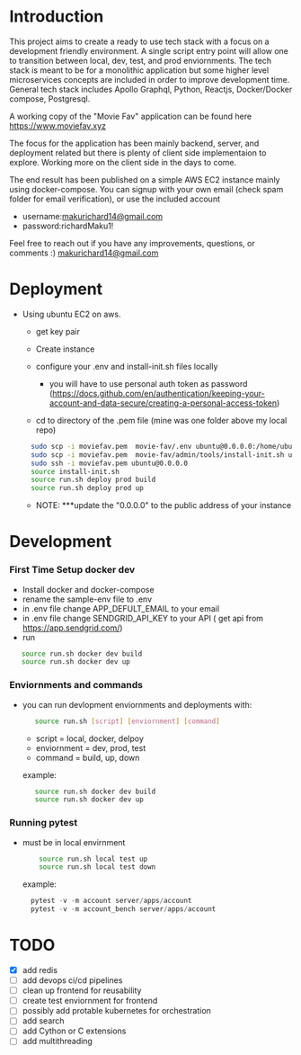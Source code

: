# Introduction

This project aims to create a ready to use tech stack with a focus on a development friendly environment. A single script entry point will allow one to transition between local, dev, test, and prod enviornments. The tech stack is meant to be for a monolithic application but some higher level microservices concepts are included in order to improve development time. General tech stack includes Apollo Graphql, Python, Reactjs, Docker/Docker compose, Postgresql.

A working copy of the "Movie Fav" application can be found here https://www.moviefav.xyz 

The focus for the application has been mainly backend, server, and deployment related but there is plenty of client side implementaion to explore. Working more on the client side in the days to come.

The end result has been published on a simple AWS EC2 instance mainly using docker-compose. You can signup with your own email (check spam folder for email verification), or use the included account 
- username:makurichard14@gmail.com
- password:richardMaku1!

Feel free to reach out if you have any improvements, questions, or comments :) makurichard14@gmail.com

# Deployment
- Using ubuntu EC2 on aws.
  - get key pair
  - Create instance
  - configure your .env and install-init.sh files locally
    - you will have to use personal auth token as password (https://docs.github.com/en/authentication/keeping-your-account-and-data-secure/creating-a-personal-access-token)

  - cd to directory of the .pem file (mine was one folder above my local repo)
  
  ```bash
    sudo scp -i moviefav.pem  movie-fav/.env ubuntu@0.0.0.0:/home/ubuntu/
    sudo scp -i moviefav.pem  movie-fav/admin/tools/install-init.sh ubuntu@0.0.0.0:/home/ubuntu/
    sudo ssh -i moviefav.pem ubuntu@0.0.0.0
    source install-init.sh
    source run.sh deploy prod build
    source run.sh deploy prod up
  ```
  - NOTE: ***update the "0.0.0.0" to the public address of your instance
  
  
# Development
 ### First Time Setup docker dev
 - Install docker and docker-compose
 - rename the sample-env file to .env
 - in .env file change APP_DEFULT_EMAIL to your email
 - in .env file change SENDGRID_API_KEY to your API ( get api from https://app.sendgrid.com/)
 - run 
  ```bash 
     source run.sh docker dev build
     source run.sh docker dev up
  ```

 ### Enviornments and commands

   - you can run devlopment enviornments and deployments with: 
  
     ```bash 
        source run.sh [script] [enviornment] [command]
     ```
       - script = local, docker, delpoy
       - enviornment = dev, prod, test
       - command = build, up, down

       example: 
        ```bash 
           source run.sh docker dev build
           source run.sh docker dev up
        ```

 ### Running pytest
 - must be in local envirnment

     ```bash 
         source run.sh local test up
         source run.sh local test down
     ```

   example:
     ```python 
       pytest -v -m account server/apps/account
       pytest -v -m account_bench server/apps/account
     ```
# TODO

- [x] add redis
- [ ] add devops ci/cd pipelines
- [ ] clean up frontend for reusability
- [ ] create test enviornment for frontend
- [ ] possibly add protable kubernetes for orchestration
- [ ] add search
- [ ] add Cython or C extensions
- [ ] add multithreading
